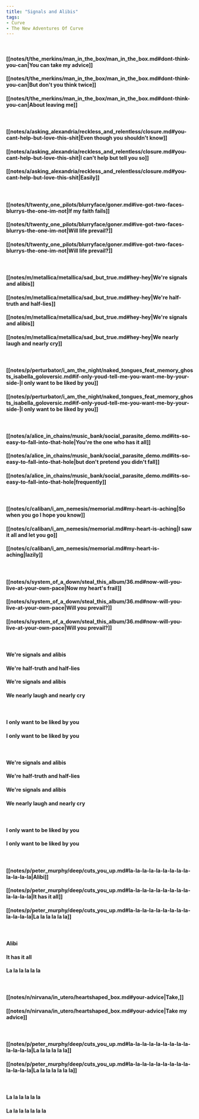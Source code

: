 ```yaml
---
title: "Signals and Alibis"
tags:
- Curve
- The New Adventures Of Curve
---
```

&nbsp;
#### [[notes/t/the_merkins/man_in_the_box/man_in_the_box.md#dont-think-you-can|You can take my advice]]
#### [[notes/t/the_merkins/man_in_the_box/man_in_the_box.md#dont-think-you-can|But don't you think twice]]
#### [[notes/t/the_merkins/man_in_the_box/man_in_the_box.md#dont-think-you-can|About leaving me]]
&nbsp;
#### [[notes/a/asking_alexandria/reckless_and_relentless/closure.md#you-cant-help-but-love-this-shit|Even though you shouldn't know]]
#### [[notes/a/asking_alexandria/reckless_and_relentless/closure.md#you-cant-help-but-love-this-shit|I can't help but tell you so]]
#### [[notes/a/asking_alexandria/reckless_and_relentless/closure.md#you-cant-help-but-love-this-shit|Easily]]
&nbsp;
#### [[notes/t/twenty_one_pilots/blurryface/goner.md#ive-got-two-faces-blurrys-the-one-im-not|If my faith fails]]
#### [[notes/t/twenty_one_pilots/blurryface/goner.md#ive-got-two-faces-blurrys-the-one-im-not|Will life prevail?]]
#### [[notes/t/twenty_one_pilots/blurryface/goner.md#ive-got-two-faces-blurrys-the-one-im-not|Will life prevail?]]
&nbsp;
#### [[notes/m/metallica/metallica/sad_but_true.md#hey-hey|We're signals and alibis]]
#### [[notes/m/metallica/metallica/sad_but_true.md#hey-hey|We're half-truth and half-lies]]
#### [[notes/m/metallica/metallica/sad_but_true.md#hey-hey|We're signals and alibis]]
#### [[notes/m/metallica/metallica/sad_but_true.md#hey-hey|We nearly laugh and nearly cry]]
&nbsp;
#### [[notes/p/perturbator/i_am_the_night/naked_tongues_feat_memory_ghosts_isabella_goloversic.md#if-only-youd-tell-me-you-want-me-by-your-side-|I only want to be liked by you]]
#### [[notes/p/perturbator/i_am_the_night/naked_tongues_feat_memory_ghosts_isabella_goloversic.md#if-only-youd-tell-me-you-want-me-by-your-side-|I only want to be liked by you]]
&nbsp;
#### [[notes/a/alice_in_chains/music_bank/social_parasite_demo.md#its-so-easy-to-fall-into-that-hole|You're the one who has it all]]
#### [[notes/a/alice_in_chains/music_bank/social_parasite_demo.md#its-so-easy-to-fall-into-that-hole|but don't pretend you didn't fall]]
#### [[notes/a/alice_in_chains/music_bank/social_parasite_demo.md#its-so-easy-to-fall-into-that-hole|frequently]]
&nbsp;
#### [[notes/c/caliban/i_am_nemesis/memorial.md#my-heart-is-aching|So when you go I hope you know]]
#### [[notes/c/caliban/i_am_nemesis/memorial.md#my-heart-is-aching|I saw it all and let you go]]
#### [[notes/c/caliban/i_am_nemesis/memorial.md#my-heart-is-aching|lazily]]
&nbsp;
#### [[notes/s/system_of_a_down/steal_this_album/36.md#now-will-you-live-at-your-own-pace|Now my heart's frail]]
#### [[notes/s/system_of_a_down/steal_this_album/36.md#now-will-you-live-at-your-own-pace|Will you prevail?]]
#### [[notes/s/system_of_a_down/steal_this_album/36.md#now-will-you-live-at-your-own-pace|Will you prevail?]]
&nbsp;
#### We're signals and alibis
#### We're half-truth and half-lies
#### We're signals and alibis
#### We nearly laugh and nearly cry
&nbsp;
#### I only want to be liked by you
#### I only want to be liked by you
&nbsp;
#### We're signals and alibis
#### We're half-truth and half-lies
#### We're signals and alibis
#### We nearly laugh and nearly cry
&nbsp;
#### I only want to be liked by you
#### I only want to be liked by you
&nbsp;
#### [[notes/p/peter_murphy/deep/cuts_you_up.md#la-la-la-la-la-la-la-la-la-la-la-la-la|Alibi]]
#### [[notes/p/peter_murphy/deep/cuts_you_up.md#la-la-la-la-la-la-la-la-la-la-la-la-la|It has it all]]
#### [[notes/p/peter_murphy/deep/cuts_you_up.md#la-la-la-la-la-la-la-la-la-la-la-la-la|La la la la la la]]
&nbsp;
#### Alibi
#### It has it all
#### La la la la la la
&nbsp;
#### [[notes/n/nirvana/in_utero/heartshaped_box.md#your-advice|Take,]]
#### [[notes/n/nirvana/in_utero/heartshaped_box.md#your-advice|Take my advice]]
&nbsp;
#### [[notes/p/peter_murphy/deep/cuts_you_up.md#la-la-la-la-la-la-la-la-la-la-la-la-la|La la la la la la]]
#### [[notes/p/peter_murphy/deep/cuts_you_up.md#la-la-la-la-la-la-la-la-la-la-la-la-la|La la la la la la la]]
&nbsp;
#### La la la la la la
#### La la la la la la la
